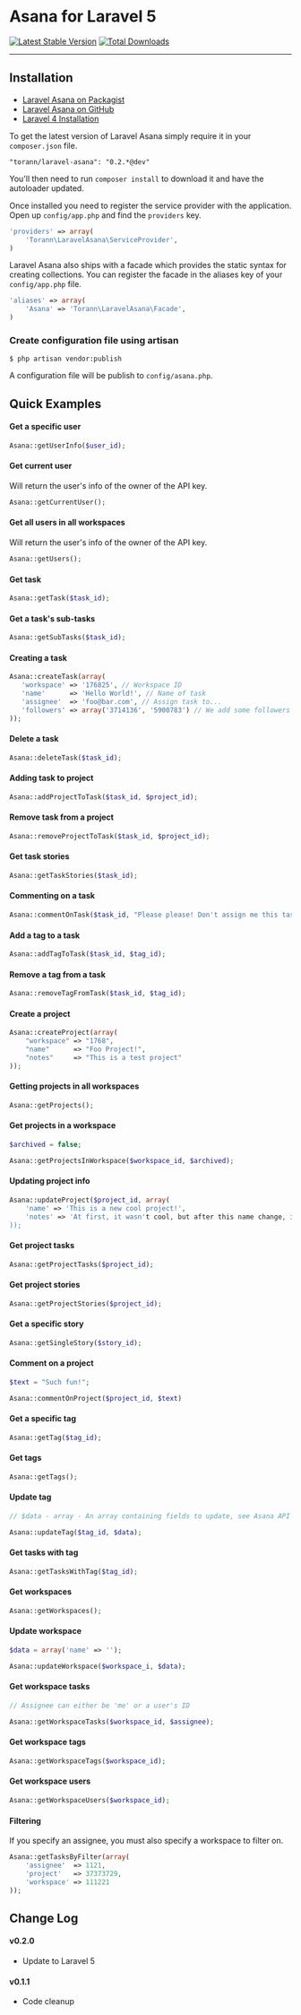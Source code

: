 # Asana for Laravel 5

[![Latest Stable Version](https://poser.pugx.org/torann/laravel-asana/v/stable.png)](https://packagist.org/packages/torann/laravel-asana) [![Total Downloads](https://poser.pugx.org/torann/laravel-asana/downloads.png)](https://packagist.org/packages/torann/laravel-asana)

----------

## Installation

- [Laravel Asana on Packagist](https://packagist.org/packages/torann/laravel-asana)
- [Laravel Asana on GitHub](https://github.com/torann/laravel-asana)
- [Laravel 4 Installation](https://github.com/Torann/laravel-asana/tree/0.1.2)

To get the latest version of Laravel Asana simply require it in your `composer.json` file.

~~~
"torann/laravel-asana": "0.2.*@dev"
~~~

You'll then need to run `composer install` to download it and have the autoloader updated.

Once installed you need to register the service provider with the application. Open up `config/app.php` and find the `providers` key.

```php
'providers' => array(
    'Torann\LaravelAsana\ServiceProvider',
)
```

Laravel Asana also ships with a facade which provides the static syntax for creating collections. You can register the facade in the aliases key of your `config/app.php` file.

```php
'aliases' => array(
    'Asana' => 'Torann\LaravelAsana\Facade',
)
```

### Create configuration file using artisan

```
$ php artisan vendor:publish
```

A configuration file will be publish to `config/asana.php`.

## Quick Examples

#### Get a specific user

```php
Asana::getUserInfo($user_id);
```

#### Get current user

Will return the user's info of the owner of the API key.

```php
Asana::getCurrentUser();
```

#### Get all users in all workspaces

Will return the user's info of the owner of the API key.

```php
Asana::getUsers();
```

#### Get task

```php
Asana::getTask($task_id);
```

#### Get a task's sub-tasks

```php
Asana::getSubTasks($task_id);
```

#### Creating a task

```php
Asana::createTask(array(
   'workspace' => '176825', // Workspace ID
   'name'      => 'Hello World!', // Name of task
   'assignee'  => 'foo@bar.com', // Assign task to...
   'followers' => array('3714136', '5900783') // We add some followers to the task... (this time by ID)
));
```

#### Delete a task

```php
Asana::deleteTask($task_id);
```

#### Adding task to project

```php
Asana::addProjectToTask($task_id, $project_id);
```

#### Remove task from a project

```php
Asana::removeProjectToTask($task_id, $project_id);
```

#### Get task stories

```php
Asana::getTaskStories($task_id);
```

#### Commenting on a task

```php
Asana::commentOnTask($task_id, "Please please! Don't assign me this task!");
```

#### Add a tag to a task

```php
Asana::addTagToTask($task_id, $tag_id);
```

#### Remove a tag from a task

```php
Asana::removeTagFromTask($task_id, $tag_id);
```

#### Create a project

```php
Asana::createProject(array(
    "workspace" => "1768",
    "name"      => "Foo Project!",
    "notes"     => "This is a test project"
));
```

#### Getting projects in all workspaces

```php
Asana::getProjects();
```

#### Get projects in a workspace

```php
$archived = false;

Asana::getProjectsInWorkspace($workspace_id, $archived);
```

#### Updating project info

```php
Asana::updateProject($project_id, array(
    'name' => 'This is a new cool project!',
    'notes' => 'At first, it wasn't cool, but after this name change, it is!'
));
```

#### Get project tasks

```php
Asana::getProjectTasks($project_id);
```

#### Get project stories

```php
Asana::getProjectStories($project_id);
```

#### Get a specific story

```php
Asana::getSingleStory($story_id);
```

#### Comment on a project

```php
$text = "Such fun!";

Asana::commentOnProject($project_id, $text)
```

#### Get a specific tag

```php
Asana::getTag($tag_id);
```

#### Get tags

```php
Asana::getTags();
```

#### Update tag

```php
// $data - array - An array containing fields to update, see Asana API if needed.

Asana::updateTag($tag_id, $data);
```

#### Get tasks with tag

```php
Asana::getTasksWithTag($tag_id);
```

#### Get workspaces

```php
Asana::getWorkspaces();
```

#### Update workspace

```php
$data = array('name' => '');

Asana::updateWorkspace($workspace_i, $data);
```

#### Get workspace tasks

```php
// Assignee can either be 'me' or a user's ID

Asana::getWorkspaceTasks($workspace_id, $assignee);
```

#### Get workspace tags

```php
Asana::getWorkspaceTags($workspace_id);
```

#### Get workspace users

```php
Asana::getWorkspaceUsers($workspace_id);
```

#### Filtering

If you specify an assignee, you must also specify a workspace to filter on.

```php
Asana::getTasksByFilter(array(
    'assignee'  => 1121,
    'project'   => 37373729,
    'workspace' => 111221
));
```

## Change Log

#### v0.2.0

- Update to Laravel 5

#### v0.1.1

- Code cleanup